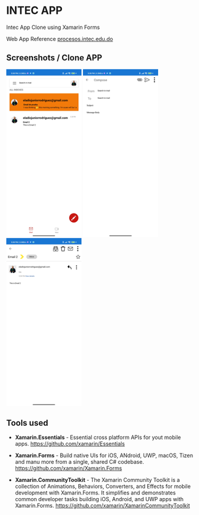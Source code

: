 # INTEC APP

Intec App Clone using Xamarin Forms

Web App Reference [procesos.intec.edu.do](https://procesos.intec.edu.do)

## Screenshots / Clone APP


<img width="200" src="screenshot/ss1.jpg">
<img width="200" src="screenshot/ss2.jpg">
<img width="200" src="screenshot/ss3.jpg">

## Tools used

- **Xamarin.Essentials** - Essential cross platform APIs for yout mobile apps.
<https://github.com/xamarin/Essentials>

- **Xamarin.Forms** - Build native UIs for iOS, ANdroid, UWP, macOS, Tizen and manu more from a single, shared C# codebase.
<https://github.com/xamarin/Xamarin.Forms>

- **Xamarin.CommunityToolkit** - The Xamarin Community Toolkit is a collection of Animations, Behaviors, Converters, and Effects for mobile development with Xamarin.Forms. It simplifies and demonstrates common developer tasks building iOS, Android, and UWP apps with Xamarin.Forms.
<https://github.com/xamarin/XamarinCommunityToolkit>